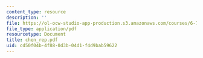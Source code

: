 ```yaml
---
content_type: resource
description: ''
file: https://ol-ocw-studio-app-production.s3.amazonaws.com/courses/6-780-semiconductor-manufacturing-spring-2003/cd50f04b4f880d3b04d1f4d9bab59622_chen_rep.pdf
file_type: application/pdf
resourcetype: Document
title: chen_rep.pdf
uid: cd50f04b-4f88-0d3b-04d1-f4d9bab59622
---
```

